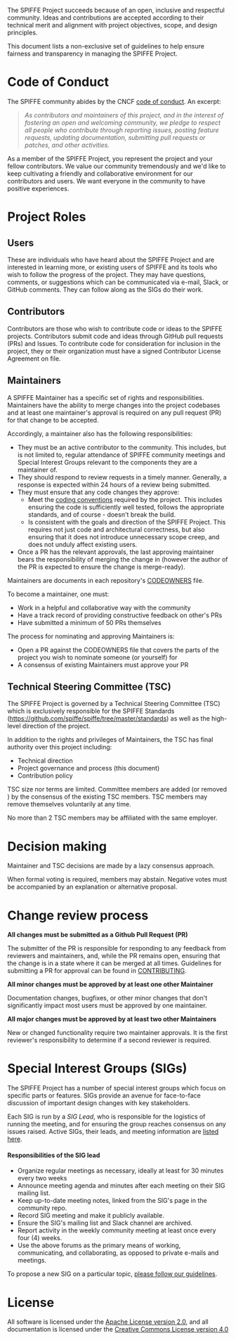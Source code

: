 The SPIFFE Project succeeds because of an open, inclusive and respectful community. Ideas and
contributions are accepted according to their technical merit and alignment with project objectives,
scope, and design principles.

This document lists a non-exclusive set of guidelines to help ensure fairness and transparency in
managing the SPIFFE Project.

# Code of Conduct

The SPIFFE community abides by the CNCF [code of conduct](/CODE-OF-CONDUCT.md). An excerpt:

> _As contributors and maintainers of this project, and in the interest of fostering an open and
> welcoming community, we pledge to respect all people who contribute through reporting issues,
> posting feature requests, updating documentation, submitting pull requests or patches, and other
> activities._

As a member of the SPIFFE Project, you represent the project and your fellow contributors. We value
our community tremendously and we'd like to keep cultivating a friendly and collaborative
environment for our contributors and users. We want everyone in the community to have positive
experiences.


# Project Roles

## Users

These are individuals who have heard about the SPIFFE Project and are interested in learning more,
or existing users of SPIFFE and its tools who wish to follow the progress of the project. They may
have questions, comments, or suggestions which can be communicated via e-mail, Slack, or GitHub
comments. They can follow along as the SIGs do their work.

## Contributors

Contributors are those who wish to contribute code or ideas to the SPIFFE projects. Contributors
submit code and ideas through GitHub pull requests (PRs) and Issues.  To contribute code for
consideration for inclusion in the project, they or their organization must have a signed Contributor
License Agreement on file.

## Maintainers

A SPIFFE Maintainer has a specific set of rights and responsibilities. Maintainers have the ability
to merge changes into the project codebases and at least one maintainer's approval is required on
any pull request (PR) for that change to be accepted.

Accordingly, a maintainer also has the following responsibilities:

* They must be an active contributor to the community. This includes, but is not limited to, regular
  attendance of SPIFFE community meetings and Special Interest Groups relevant to the components
  they are a maintainer of.
* They should respond to review requests in a timely manner. Generally, a response is expected
  within 24 hours of a review being submitted.
* They must ensure that any code changes they approve:
  * Meet the [coding conventions](/CONTRIBUTING.md) required by the project. This includes ensuring
    the code is sufficiently well tested, follows the appropriate standards, and of course - doesn't
    break the build.  
  * Is consistent with the goals and direction of the SPIFFE Project. This requires not just code
    and architectural correctness, but also ensuring that it does not introduce unnecessary scope
    creep, and does not unduly affect existing users.    
* Once a PR has the relevant approvals, the last approving maintainer bears the responsibility
  of merging the change in (however the author of the PR is expected to ensure the change is
  merge-ready).

Maintainers are documents in each repository's
[CODEOWNERS](https://help.github.com/articles/about-codeowners/) file.

To become a maintainer, one must:

* Work in a helpful and collaborative way with the community
* Have a track record of providing constructive feedback on other's PRs
* Have submitted a minimum of 50 PRs themselves

The process for nominating and approving Maintainers is:

* Open a PR against the CODEOWNERS file that covers the parts of the project you wish to
  nominate someone (or yourself) for
* A consensus of existing Maintainers must approve your PR

## Technical Steering Committee (TSC)

The SPIFFE Project is governed by a Technical Steering Committee (TSC) which is exclusively
responsible for the SPIFFE Standards (https://github.com/spiffe/spiffe/tree/master/standards) as
well as  the high-level direction of the project.

In addition to the rights and privileges of Maintainers, the TSC has final authority over this project including:

* Technical direction
* Project governance and process (this document)
* Contribution policy

TSC size nor terms are limited. Committee members are added (or removed ) by the consensus of the
existing TSC members. TSC members may remove themselves voluntarily at any time.

No more than 2 TSC members may be affiliated with the same employer.


# Decision making

Maintainer and TSC decisions are made by a lazy consensus approach.

When formal voting is required, members may abstain. Negative votes must be accompanied by an
explanation or alternative proposal.


# Change review process

**All changes must be submitted as a Github Pull Request (PR)**

The submitter of the PR is responsible for responding to any feedback from reviewers and
maintainers, and, while the PR remains open, ensuring that the change is in a state where it can be
merged at all times. Guidelines for submitting a PR for approval can be found in
[CONTRIBUTING](/CONTRIBUTING.md).

**All minor changes must be approved by at least one other Maintainer**

Documentation changes, bugfixes, or other minor changes that don't significantly impact most users
must be approved by one maintainer.

**All major changes must be approved by at least two other Maintainers**

New or changed functionality require two maintainer approvals. It is the first reviewer's
responsibility to determine if a second reviewer is required.


# Special Interest Groups (SIGs)<a name="sigs"></a>

The SPIFFE Project has a number of special interest groups which focus on specific parts or
features. SIGs provide an avenue for face-to-face discussion of important design changes with key
stakeholders.

Each SIG is run by a *SIG Lead*, who is responsible for the logistics of running the meeting, and
for ensuring the group reaches consensus on any issues raised. Active SIGs, their leads, and meeting
information are [listed here](/README.md#sigs).

#### Responsibilities of the SIG lead

* Organize regular meetings as necessary, ideally at least for 30 minutes every two weeks
* Announce meeting agenda and minutes after each meeting on their SIG mailing list.
* Keep up-to-date meeting notes, linked from the SIG's page in the community repo.
* Record SIG meeting and make it publicly available.
* Ensure the SIG's mailing list and Slack channel are archived.
* Report activity in the weekly community meeting at least once every four (4) weeks.
* Use the above forums as the primary means of working, communicating, and collaborating, as
  opposed to private e-mails and meetings.

To propose a new SIG on a particular topic, [please follow our
guidelines](/community/sig-creation-procedure.md).

# License

All software is licensed under the [Apache License version
2.0](https://www.apache.org/licenses/LICENSE-2.0), and all documentation is licensed under the
[Creative Commons License version 4.0](https://creativecommons.org/licenses/by/4.0/legalcode)
